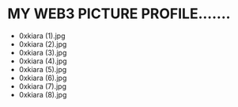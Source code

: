 # MY WEB3 PICTURE PROFILE.......
- 0xkiara (1).jpg
- 0xkiara (2).jpg
- 0xkiara (3).jpg
- 0xkiara (4).jpg
- 0xkiara (5).jpg
- 0xkiara (6).jpg
- 0xkiara (7).jpg
- 0xkiara (8).jpg
